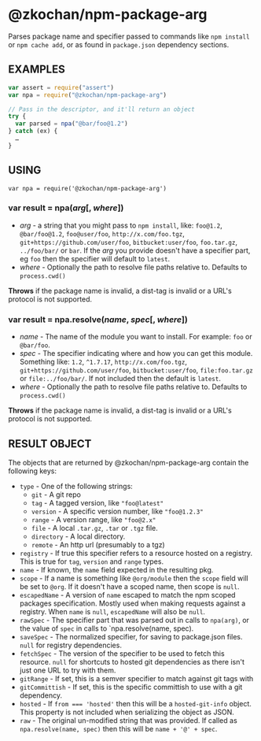 # @zkochan/npm-package-arg

Parses package name and specifier passed to commands like `npm install` or
`npm cache add`, or as found in `package.json` dependency sections.

## EXAMPLES

```javascript
var assert = require("assert")
var npa = require("@zkochan/npm-package-arg")

// Pass in the descriptor, and it'll return an object
try {
  var parsed = npa("@bar/foo@1.2")
} catch (ex) {
  …
}
```

## USING

`var npa = require('@zkochan/npm-package-arg')`

### var result = npa(*arg*[, *where*])

* *arg* - a string that you might pass to `npm install`, like:
`foo@1.2`, `@bar/foo@1.2`, `foo@user/foo`, `http://x.com/foo.tgz`,
`git+https://github.com/user/foo`, `bitbucket:user/foo`, `foo.tar.gz`,
`../foo/bar/` or `bar`.  If the *arg* you provide doesn't have a specifier
part, eg `foo` then the specifier will default to `latest`.
* *where* - Optionally the path to resolve file paths relative to. Defaults to `process.cwd()`

**Throws** if the package name is invalid, a dist-tag is invalid or a URL's protocol is not supported.

### var result = npa.resolve(*name*, *spec*[, *where*])

* *name* - The name of the module you want to install. For example: `foo` or `@bar/foo`.
* *spec* - The specifier indicating where and how you can get this module. Something like:
`1.2`, `^1.7.17`, `http://x.com/foo.tgz`, `git+https://github.com/user/foo`,
`bitbucket:user/foo`, `file:foo.tar.gz` or `file:../foo/bar/`.  If not
included then the default is `latest`.
* *where* - Optionally the path to resolve file paths relative to. Defaults to `process.cwd()`

**Throws** if the package name is invalid, a dist-tag is invalid or a URL's protocol is not supported.

## RESULT OBJECT

The objects that are returned by @zkochan/npm-package-arg contain the following
keys:

* `type` - One of the following strings:
  * `git` - A git repo
  * `tag` - A tagged version, like `"foo@latest"`
  * `version` - A specific version number, like `"foo@1.2.3"`
  * `range` - A version range, like `"foo@2.x"`
  * `file` - A local `.tar.gz`, `.tar` or `.tgz` file.
  * `directory` - A local directory.
  * `remote` - An http url (presumably to a tgz)
* `registry` - If true this specifier refers to a resource hosted on a
  registry.  This is true for `tag`, `version` and `range` types.
* `name` - If known, the `name` field expected in the resulting pkg.
* `scope` - If a name is something like `@org/module` then the `scope`
  field will be set to `@org`.  If it doesn't have a scoped name, then
  scope is `null`.
* `escapedName` - A version of `name` escaped to match the npm scoped packages
  specification. Mostly used when making requests against a registry. When
  `name` is `null`, `escapedName` will also be `null`.
* `rawSpec` - The specifier part that was parsed out in calls to `npa(arg)`,
  or the value of `spec` in calls to `npa.resolve(name, spec).
* `saveSpec` - The normalized specifier, for saving to package.json files.
  `null` for registry dependencies.
* `fetchSpec` - The version of the specifier to be used to fetch this
  resource.  `null` for shortcuts to hosted git dependencies as there isn't
  just one URL to try with them.
* `gitRange` - If set, this is a semver specifier to match against git tags with
* `gitCommittish` - If set, this is the specific committish to use with a git dependency.
* `hosted` - If `from === 'hosted'` then this will be a `hosted-git-info`
  object. This property is not included when serializing the object as
  JSON.
* `raw` - The original un-modified string that was provided.  If called as
  `npa.resolve(name, spec)` then this will be `name + '@' + spec`.
